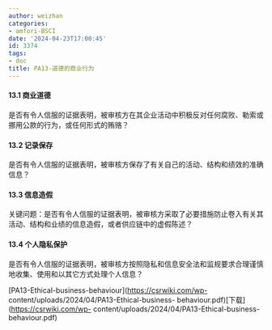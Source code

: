 ```yaml
---
author: weizhan
categories:
- amfori-BSCI
date: '2024-04-23T17:00:45'
id: 3374
tags:
- doc
title: PA13-道德的商业行为
---
```


#### 13.1 商业道德

是否有令人信服的证据表明，被审核方在其企业活动中积极反对任何腐败、勒索或挪用公款的行为，或任何形式的贿赂？

#### 13.2 记录保存

是否有令人信服的证据表明，被审核方保存了有关自己的活动、结构和绩效的准确信息？

#### 13.3 信息造假

关键问题：是否有令人信服的证据表明，被审核方采取了必要措施防止卷入有关其活动、结构和业绩的信息造假，或者供应链中的虚假陈述？

#### 13.4 个人隐私保护

是否有令人信服的证据表明，被审核方按照隐私和信息安全法和监规要求合理谨慎地收集、使用和以其它方式处理个人信息？

[PA13-Ethical-business-behaviour](https://csrwiki.com/wp-
content/uploads/2024/04/PA13-Ethical-business-
behaviour.pdf)[下载](https://csrwiki.com/wp-
content/uploads/2024/04/PA13-Ethical-business-behaviour.pdf)

